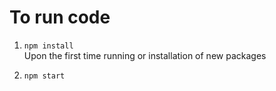 # To run code
1. `npm install`<br/>
Upon the first time running or installation of new packages <br/>

2. `npm start`
